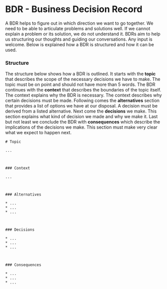 # BDR - Business Decision Record

A BDR helps to figure out in which direction we want to go together. We need to
be able to articulate problems and solutions well. If we cannot explain a
problem or its solution, we do not understand it. BDRs aim to help us
structuring our thoughts and guiding our conversations. Any input is welcome.
Below is explained how a BDR is structured and how it can be used.

### Structure

The structure below shows how a BDR is outlined. It starts with the **topic**
that describes the scope of the necessary decisions we have to make. The topic
must be on point and should not have more than 5 words. The BDR continues with
the **context** that describes the boundaries of the topic itself. The context
explains why the BDR is necessary. The context describes why certain decisions
must be made. Following comes the **alternatives** section that provides a list
of options we have at our disposal. A decision must be derived from a listed
alternative. Next come the **decisions** we make. This section explains what
kind of decision we made and why we make it. Last but not least we conclude the
BDR with **consequences** which describe the implications of the decisions we
make. This section must make very clear what we expect to happen next.

```
# Topic

...



### Context

...



### Alternatives

* ...
* ...
* ...



### Decisions

* ...
* ...
* ...



### Consequences

* ...
* ...
* ...
```
